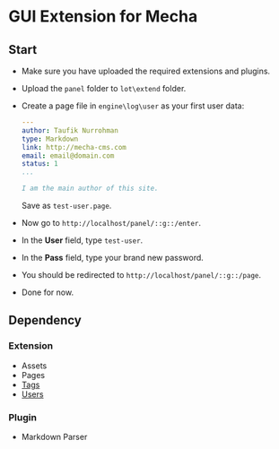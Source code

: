 GUI Extension for Mecha
=======================

Start
-----

 - Make sure you have uploaded the required extensions and plugins.
 - Upload the `panel` folder to `lot\extend` folder.
 - Create a page file in `engine\log\user` as your first user data:

   ~~~ .yaml
   ---
   author: Taufik Nurrohman
   type: Markdown
   link: http://mecha-cms.com
   email: email@domain.com
   status: 1
   ...

   I am the main author of this site.
   ~~~

   Save as `test-user.page`.
 - Now go to `http://localhost/panel/::g::/enter`.
 - In the **User** field, type `test-user`.
 - In the **Pass** field, type your brand new password.
 - You should be redirected to `http://localhost/panel/::g::/page`.
 - Done for now.

Dependency
----------

### Extension

 - Assets
 - Pages
 - [Tags](https://github.com/mecha-cms/extend.tag)
 - [Users](https://github.com/mecha-cms/extend.user)

### Plugin

 - Markdown Parser